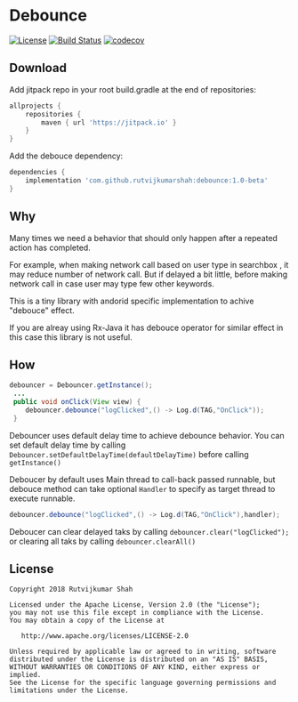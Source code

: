 # Debounce

[![License](https://img.shields.io/badge/License-Apache%202.0-blue.svg)](http://www.apache.org/licenses/LICENSE-2.0)
[![Build Status](https://travis-ci.org/rutvijkumarshah/debounce.svg?branch=master)](https://travis-ci.org/rutvijkumarshah/debounce)
[![codecov](https://codecov.io/gh/rutvijkumarshah/debounce/branch/master/graph/badge.svg)](https://codecov.io/gh/rutvijkumarshah/debounce)

Download
--------
Add jitpack repo in your root build.gradle at the end of repositories:

```groovy
allprojects {
    repositories {
        maven { url 'https://jitpack.io' }
    }
}
```
 Add the debouce dependency:
```groovy
dependencies {
    implementation 'com.github.rutvijkumarshah:debounce:1.0-beta'
}
```

Why
---
Many times we need a behavior that should only happen after a repeated action has completed.

For example, when making network call based on user type in searchbox , it may reduce number of network call.
But if delayed a bit little, before making network call in case user may type few other keywords.

This is a tiny library with andorid specific implementation to achive "debouce" effect.

If you are alreay using Rx-Java it has debouce operator for similar effect in this case this library is not useful.

How
---

```java
debouncer = Debouncer.getInstance();
 ...
 public void onClick(View view) {
    debouncer.debounce("logClicked",() -> Log.d(TAG,"OnClick"));
 }

```
Debouncer uses default delay time to achieve debounce behavior.
You can set default delay time by calling `Debouncer.setDefaultDelayTime(defaultDelayTime)`  before calling `getInstance()`

Deboucer by default uses Main thread to call-back passed runnable, but debouce method can take
optional `Handler` to specify as target thread to execute runnable.

```java
debouncer.debounce("logClicked",() -> Log.d(TAG,"OnClick"),handler);
```

Deboucer can clear delayed taks by calling `debouncer.clear("logClicked");` or clearing all taks by calling `debouncer.clearAll()`



License
-------

    Copyright 2018 Rutvijkumar Shah

    Licensed under the Apache License, Version 2.0 (the "License");
    you may not use this file except in compliance with the License.
    You may obtain a copy of the License at

       http://www.apache.org/licenses/LICENSE-2.0

    Unless required by applicable law or agreed to in writing, software
    distributed under the License is distributed on an "AS IS" BASIS,
    WITHOUT WARRANTIES OR CONDITIONS OF ANY KIND, either express or implied.
    See the License for the specific language governing permissions and
    limitations under the License.

